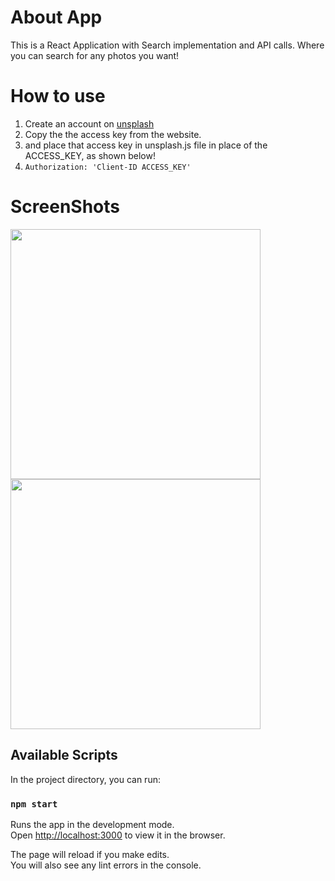 # About App

This is a React Application with Search implementation and API calls. Where you can search for any photos you want!

# How to use
1. Create an account on [unsplash](https://unsplash.com/)
2. Copy the the access key from the website.
3. and place that access key in unsplash.js file in place of the ACCESS_KEY, as shown below!
4. `Authorization: 'Client-ID ACCESS_KEY'`

# ScreenShots

<img src="https://i.ibb.co/Jyh6pQ6/ss1.jpg" width=400px>
<img src="https://i.ibb.co/BqPxCwj/ss2.jpg" width=400px>

## Available Scripts

In the project directory, you can run:

### `npm start`

Runs the app in the development mode.\
Open [http://localhost:3000](http://localhost:3000) to view it in the browser.

The page will reload if you make edits.\
You will also see any lint errors in the console.


